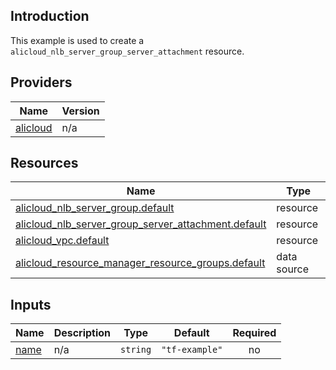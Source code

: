 <!-- BEGIN_TF_DOCS -->
## Introduction

This example is used to create a `alicloud_nlb_server_group_server_attachment` resource.

## Providers

| Name | Version |
|------|---------|
| <a name="provider_alicloud"></a> [alicloud](#provider\_alicloud) | n/a |

## Resources

| Name | Type |
|------|------|
| [alicloud_nlb_server_group.default](https://registry.terraform.io/providers/aliyun/alicloud/latest/docs/resources/nlb_server_group) | resource |
| [alicloud_nlb_server_group_server_attachment.default](https://registry.terraform.io/providers/aliyun/alicloud/latest/docs/resources/nlb_server_group_server_attachment) | resource |
| [alicloud_vpc.default](https://registry.terraform.io/providers/aliyun/alicloud/latest/docs/resources/vpc) | resource |
| [alicloud_resource_manager_resource_groups.default](https://registry.terraform.io/providers/aliyun/alicloud/latest/docs/data-sources/resource_manager_resource_groups) | data source |

## Inputs

| Name | Description | Type | Default | Required |
|------|-------------|------|---------|:--------:|
| <a name="input_name"></a> [name](#input\_name) | n/a | `string` | `"tf-example"` | no |
<!-- END_TF_DOCS -->    